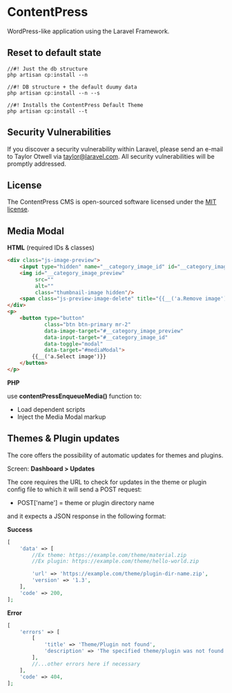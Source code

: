 # ContentPress
WordPress-like application using the Laravel Framework.

## Reset to default state
```
//#! Just the db structure
php artisan cp:install --n

//#! DB structure + the default duumy data
php artisan cp:install --n --s

//#! Installs the ContentPress Default Theme
php artisan cp:install --t
```
 


## Security Vulnerabilities

If you discover a security vulnerability within Laravel, please send an e-mail to Taylor Otwell via [taylor@laravel.com](mailto:taylor@laravel.com). All security vulnerabilities will be promptly addressed.

## License

The ContentPress CMS is open-sourced software licensed under the [MIT license](https://opensource.org/licenses/MIT).


## Media Modal

**HTML** (required IDs & classes)
```html
<div class="js-image-preview">
    <input type="hidden" name="__category_image_id" id="__category_image_id" value=""/>
    <img id="__category_image_preview"
         src=""
         alt=""
         class="thumbnail-image hidden"/>
    <span class="js-preview-image-delete" title="{{__('a.Remove image')}}">&times;</span>
</div>
<p>
    <button type="button"
            class="btn btn-primary mr-2"
            data-image-target="#__category_image_preview"
            data-input-target="#__category_image_id"
            data-toggle="modal"
            data-target="#mediaModal">
        {{__('a.Select image')}}
    </button>
</p>
```

**PHP**

use **contentPressEnqueueMedia()** function to:
* Load dependent scripts
* Inject the Media Modal markup 

## Themes & Plugin updates
The core offers the possibility of automatic updates for themes and plugins.

Screen: **Dashboard > Updates**

The core requires the URL to check for updates in the theme or plugin config file to which it will send a POST request:
* POST['name'] = theme or plugin directory name

and it expects a JSON response in the following format:

**Success**
```php
[
    'data' => [
        //Ex theme: https://example.com/theme/material.zip
        //Ex plugin: https://example.com/theme/hello-world.zip

        'url' => 'https://example.com/theme/plugin-dir-name.zip',
        'version' => '1.3',
    ],
    'code' => 200,
];
```
**Error**
```php
[
    'errors' => [
        [
            'title' => 'Theme/Plugin not found',
            'description' => 'The specified theme/plugin was not found.',
        ],
        //...other errors here if necessary
    ],
    'code' => 404,
];
```
